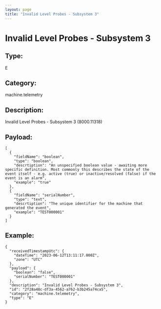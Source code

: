 ```yaml
---
layout: page
title: "Invalid Level Probes - Subsystem 3"
---
```


# Invalid Level Probes - Subsystem 3

## Type:

E

## Category:

machine.telemetry

## Description: 

Invalid Level Probes - Subsystem 3 (8000.11318)

## Payload:

```
[
  {
    "fieldName": "boolean",
    "type": "boolean",
    "descrtiption": "An unspecified boolean value - awaiting more specific definition. Most commonly this describes the state of the event itself - e.g. active (true) or inactive/resolved (false) if the event is an alarm",
    "example": "true"
  },
  {
    "fieldName": "serialNumber",
    "type": "text",
    "descrtiption": "The unique identifier for the machine that generated the event",
    "example": "TEST000001"
  }
]
```

## Example:

```
{
  "receivedTimestampUtc": {
    "dateTime": "2023-06-12T13:11:17.000Z",
    "zone": "UTC"
  },
  "payload": {
    "boolean": "false",
    "serialNumber": "TEST000001"
  },
  "description": "Invalid Level Probes - Subsystem 3",
  "id": "2f28a48c-df3a-4562-a762-b3b245a74ca5",
  "category": "machine.telemetry",
  "type": "E"
}
```
